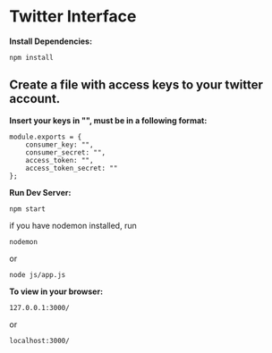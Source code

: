 # Twitter Interface

**Install Dependencies:**
```
npm install
```

## Create a file with access keys to your twitter account.
**Insert your keys in "", must be in a following format:**
```
module.exports = {
    consumer_key: "",
    consumer_secret: "",
    access_token: "",
    access_token_secret: ""
};
```

**Run Dev Server:**
```
npm start
```
if you have nodemon installed, run
```
nodemon
```
or
```
node js/app.js
```

**To view in your browser:**
```
127.0.0.1:3000/
```
or
```
localhost:3000/
```
